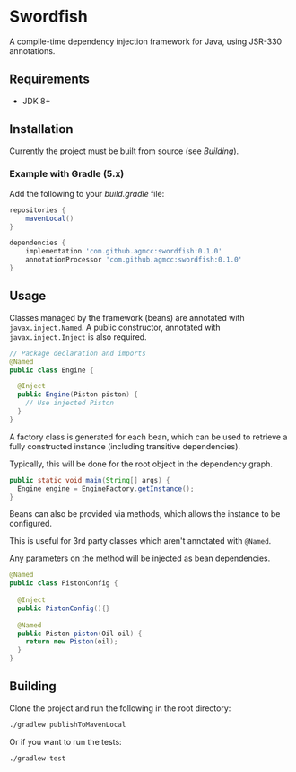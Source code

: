 # Swordfish

A compile-time dependency injection framework for Java, using JSR-330 annotations.

## Requirements

* JDK 8+

## Installation

Currently the project must be built from source (see *Building*).

### Example with Gradle (5.x)

Add the following to your *build.gradle* file:

```groovy
repositories {
    mavenLocal()
}

dependencies {
    implementation 'com.github.agmcc:swordfish:0.1.0'
    annotationProcessor 'com.github.agmcc:swordfish:0.1.0'
}
```

## Usage

Classes managed by the framework (beans) are annotated with `javax.inject.Named`.
A public constructor, annotated with `javax.inject.Inject` is also required.

```java
// Package declaration and imports
@Named
public class Engine {

  @Inject
  public Engine(Piston piston) {
    // Use injected Piston
  } 
}
```

A factory class is generated for each bean, which can be used to retrieve a fully constructed instance
(including transitive dependencies).

Typically, this will be done for the root object in the dependency graph.

```java
public static void main(String[] args) {
  Engine engine = EngineFactory.getInstance();
}
```

Beans can also be provided via methods, which allows the instance to be configured.

This is useful for 3rd party classes which aren't annotated with `@Named`.

Any parameters on the method will be injected as bean dependencies.

```java
@Named
public class PistonConfig {
  
  @Inject
  public PistonConfig(){}
  
  @Named
  public Piston piston(Oil oil) {
    return new Piston(oil);
  }
}
```

## Building

Clone the project and run the following in the root directory:

```bash
./gradlew publishToMavenLocal
```

Or if you want to run the tests:

```bash
./gradlew test
```
